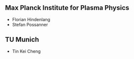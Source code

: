 ## Max Planck Institute for Plasma Physics

* Florian Hindenlang 
* Stefan Possanner 

## TU Munich

* Tin Kei Cheng
